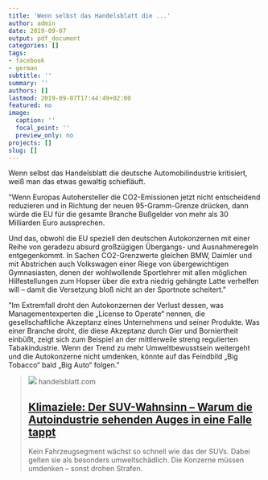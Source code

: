 ```yaml
---
title: 'Wenn selbst das Handelsblatt die ...'
author: admin
date: 2019-09-07
output: pdf_document
categories: []
tags:
- facebook
- german
subtitle: ''
summary: ''
authors: []
lastmod: 2019-09-07T17:44:49+02:00
featured: no
image:
  caption: ''
  focal_point: ''
  preview_only: no
projects: []
slug: []
---
```

Wenn selbst das Handelsblatt die deutsche Automobilindustrie kritisiert, weiß man das etwas gewaltig schiefläuft. 

"Wenn Europas Autohersteller die CO2-Emissionen jetzt nicht entscheidend reduzieren und in Richtung der neuen 95-Gramm-Grenze drücken, dann würde die EU für die gesamte Branche Bußgelder von mehr als 30 Milliarden Euro aussprechen.

Und das, obwohl die EU speziell den deutschen Autokonzernen mit einer Reihe von geradezu absurd großzügigen Übergangs- und Ausnahmeregeln entgegenkommt. In Sachen CO2-Grenzwerte gleichen BMW, Daimler und mit Abstrichen auch Volkswagen einer Riege von übergewichtigen Gymnasiasten, denen der wohlwollende Sportlehrer mit allen möglichen Hilfestellungen zum Hopser über die extra niedrig gehängte Latte verhelfen will – damit die Versetzung bloß nicht an der Sportnote scheitert."

"Im Extremfall droht den Autokonzernen der Verlust dessen, was Managementexperten die „License to Operate“ nennen, die gesellschaftliche Akzeptanz eines Unternehmens und seiner Produkte. Was einer Branche droht, die diese Akzeptanz durch Gier und Borniertheit einbüßt, zeigt sich zum Beispiel an der mittlerweile streng regulierten Tabakindustrie. Wenn der Trend zu mehr Umweltbewusstsein weitergeht und die Autokonzerne nicht umdenken, könnte auf das Feindbild „Big Tobacco“ bald „Big Auto“ folgen."
> [![](https://www.handelsblatt.com/images/suvs-deutscher-autobauer/24985944/5-format2003.png)](https://www.handelsblatt.com/unternehmen/industrie/auto-von-morgen/klimaziele-der-suv-wahnsinn-warum-die-autoindustrie-sehend-in-eine-falle-tappt/24976708.html)
> handelsblatt.com
> ## [Klimaziele: Der SUV-Wahnsinn – Warum die Autoindustrie sehenden Auges in eine Falle tappt](https://www.handelsblatt.com/unternehmen/industrie/auto-von-morgen/klimaziele-der-suv-wahnsinn-warum-die-autoindustrie-sehend-in-eine-falle-tappt/24976708.html)
>
>Kein Fahrzeugsegment wächst so schnell wie das der SUVs. Dabei gelten sie als besonders umweltschädlich. Die Konzerne müssen umdenken – sonst drohen Strafen.

